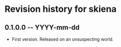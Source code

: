 # Revision history for skiena

## 0.1.0.0 -- YYYY-mm-dd

* First version. Released on an unsuspecting world.
